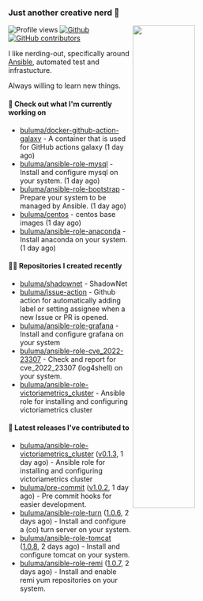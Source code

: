 ### Just another creative nerd 👋


![Profile views](https://gpvc.arturio.dev/buluma) <a href="https://gitstats.me/buluma">
  <img align="right" src="https://github-readme-stats.vercel.app/api?username=buluma&theme=gotham&show_icons=true" width="50%"/>
</a>
[![Github](https://img.shields.io/badge/-buluma-black?style=flat&labelColor=black&logo=github&logoColor=white&include_all_commits=true&count_private=true)](https://gitstats.me/buluma)
[![GitHub contributors](https://img.shields.io/github/contributors/buluma/badges.svg)](https://GitHub.com/buluma/badges/graphs/contributors/)

I like nerding-out, specifically around [Ansible](https://github.com/ansible/ansible), automated test and infrastucture.

Always willing to learn new things.

#### 👷 Check out what I'm currently working on

- [buluma/docker-github-action-galaxy](https://github.com/buluma/docker-github-action-galaxy) - A container that is used for GitHub actions galaxy (1 day ago)
- [buluma/ansible-role-mysql](https://github.com/buluma/ansible-role-mysql) - Install and configure mysql on your system. (1 day ago)
- [buluma/ansible-role-bootstrap](https://github.com/buluma/ansible-role-bootstrap) - Prepare your system to be managed by Ansible. (1 day ago)
- [buluma/centos](https://github.com/buluma/centos) - centos base images (1 day ago)
- [buluma/ansible-role-anaconda](https://github.com/buluma/ansible-role-anaconda) - Install anaconda on your system. (1 day ago)

#### 👨‍💻 Repositories I created recently

- [buluma/shadownet](https://github.com/buluma/shadownet) - ShadowNet
- [buluma/issue-action](https://github.com/buluma/issue-action) - Github action for automatically adding label or setting assignee when a new Issue or PR is opened.
- [buluma/ansible-role-grafana](https://github.com/buluma/ansible-role-grafana) - Install and configure grafana on your system
- [buluma/ansible-role-cve_2022-23307](https://github.com/buluma/ansible-role-cve_2022-23307) - Check and report for cve_2022_23307 (log4shell) on your system.
- [buluma/ansible-role-victoriametrics_cluster](https://github.com/buluma/ansible-role-victoriametrics_cluster) - Ansible role for installing and configuring victoriametrics cluster

#### 🚀 Latest releases I've contributed to

- [buluma/ansible-role-victoriametrics_cluster](https://github.com/buluma/ansible-role-victoriametrics_cluster) ([v0.1.3](https://github.com/buluma/ansible-role-victoriametrics_cluster/releases/tag/v0.1.3), 1 day ago) - Ansible role for installing and configuring victoriametrics cluster
- [buluma/pre-commit](https://github.com/buluma/pre-commit) ([v1.0.2](https://github.com/buluma/pre-commit/releases/tag/v1.0.2), 1 day ago) - Pre commit hooks for easier development.
- [buluma/ansible-role-turn](https://github.com/buluma/ansible-role-turn) ([1.0.6](https://github.com/buluma/ansible-role-turn/releases/tag/1.0.6), 2 days ago) - Install and configure a (co) turn server on your system.
- [buluma/ansible-role-tomcat](https://github.com/buluma/ansible-role-tomcat) ([1.0.8](https://github.com/buluma/ansible-role-tomcat/releases/tag/1.0.8), 2 days ago) - Install and configure tomcat on your system.
- [buluma/ansible-role-remi](https://github.com/buluma/ansible-role-remi) ([1.0.7](https://github.com/buluma/ansible-role-remi/releases/tag/1.0.7), 2 days ago) - Install and enable remi yum repositories on your system.


